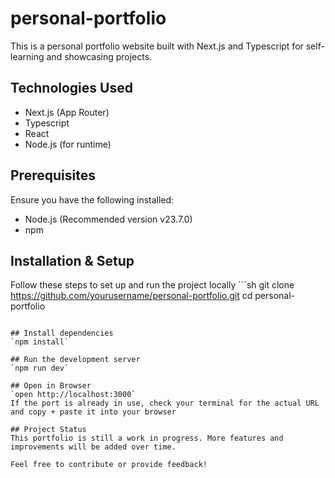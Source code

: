 # personal-portfolio
This is a personal portfolio website built with Next.js and Typescript for self-learning and showcasing projects.

## Technologies Used
- Next.js (App Router)
- Typescript
- React
- Node.js (for runtime)

## Prerequisites
Ensure you have the following installed:
- Node.js (Recommended version v23.7.0)
- npm

## Installation & Setup
Follow these steps to set up and run the project locally ```sh
git clone https://github.com/yourusername/personal-portfolio.git
cd personal-portfolio
```

## Install dependencies
`npm install`

## Run the development server
`npm run dev`

## Open in Browser
`open http://localhost:3000`
If the port is already in use, check your terminal for the actual URL and copy + paste it into your browser

## Project Status
This portfolio is still a work in progress. More features and improvements will be added over time.

Feel free to contribute or provide feedback!
